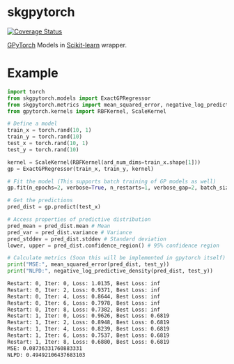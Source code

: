 # skgpytorch
[![Coverage Status](https://coveralls.io/repos/github/patel-zeel/skgpytorch/badge.svg?branch=main)](https://coveralls.io/github/patel-zeel/skgpytorch?branch=main)

[GPyTorch](https://gpytorch.ai/) Models in [Scikit-learn](https://scikit-learn.org/stable/) wrapper.

# Example

```py
import torch
from skgpytorch.models import ExactGPRegressor
from skgpytorch.metrics import mean_squared_error, negative_log_predictive_density
from gpytorch.kernels import RBFKernel, ScaleKernel

# Define a model
train_x = torch.rand(10, 1)
train_y = torch.rand(10)
test_x = torch.rand(10, 1)
test_y = torch.rand(10)

kernel = ScaleKernel(RBFKernel(ard_num_dims=train_x.shape[1]))
gp = ExactGPRegressor(train_x, train_y, kernel)

# Fit the model (This supports batch training of GP models as well)
gp.fit(n_epochs=2, verbose=True, n_restarts=1, verbose_gap=2, batch_size=10, lr=0.1, random_state=0)

# Get the predictions
pred_dist = gp.predict(test_x)

# Access properties of predictive distribution
pred_mean = pred_dist.mean # Mean
pred_var = pred_dist.variance # Variance
pred_stddev = pred_dist.stddev # Standard deviation
lower, upper = pred_dist.confidence_region() # 95% confidence region

# Calculate metrics (Soon this will be implemented in gpytorch itself)
print("MSE:", mean_squared_error(pred_dist, test_y))
print("NLPD:", negative_log_predictive_density(pred_dist, test_y))
```

```bash
Restart: 0, Iter: 0, Loss: 1.0135, Best Loss: inf
Restart: 0, Iter: 2, Loss: 0.9371, Best Loss: inf
Restart: 0, Iter: 4, Loss: 0.8644, Best Loss: inf
Restart: 0, Iter: 6, Loss: 0.7978, Best Loss: inf
Restart: 0, Iter: 8, Loss: 0.7382, Best Loss: inf
Restart: 1, Iter: 0, Loss: 0.9626, Best Loss: 0.6819
Restart: 1, Iter: 2, Loss: 0.8948, Best Loss: 0.6819
Restart: 1, Iter: 4, Loss: 0.8239, Best Loss: 0.6819
Restart: 1, Iter: 6, Loss: 0.7537, Best Loss: 0.6819
Restart: 1, Iter: 8, Loss: 0.6880, Best Loss: 0.6819
MSE: 0.08736331760883331
NLPD: 0.49492106437683103
```
